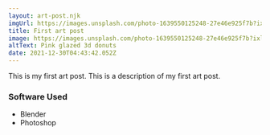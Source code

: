 ```yaml
---
layout: art-post.njk
imgUrl: https://images.unsplash.com/photo-1639550125248-27e46e925f7b?ixlib=rb-1.2.1&ixid=MnwxMjA3fDB8MHxwaG90by1wYWdlfHx8fGVufDB8fHx8&auto=format&fit=crop&w=1332&q=80
title: First art post
image: https://images.unsplash.com/photo-1639550125248-27e46e925f7b?ixlib=rb-1.2.1&ixid=MnwxMjA3fDB8MHxwaG90by1wYWdlfHx8fGVufDB8fHx8&auto=format&fit=crop&w=1332&q=80
altText: Pink glazed 3d donuts
date: 2021-12-30T04:43:42.052Z
---
```


This is my first art post. This is a description of my first art post.

### Software Used

- Blender
- Photoshop
